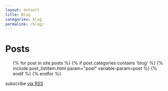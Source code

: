 ```yaml
---
layout: default
title: Blog
categories: blog
permalink: /blog/
---
```



  <h1 class="page-heading">Posts</h1>

  <ul class="post-list">
    {% for post in site.posts %}
      {% if post.categories contains 'blog'  %}
        {% include post_listitem.html param="post" variable-param=post %}
      {% endif %}
    {% endfor %}
  </ul>

  <p class="rss-subscribe">subscribe <a href="{{ "/feed.xml" | prepend: site.baseurl }}">via RSS</a></p>